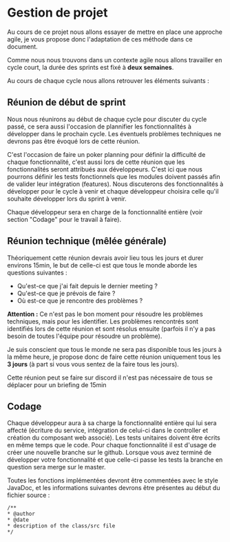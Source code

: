﻿# Gestion de projet

Au cours de ce projet nous allons essayer de mettre en place une approche agile, je vous propose donc l'adaptation de ces méthode dans ce document.

Comme nous nous trouvons dans un contexte agile nous allons travailler en cycle court, la durée des sprints est fixé à **deux semaines**.

Au cours de chaque cycle nous allons retrouver les éléments suivants :

## Réunion de début de sprint

Nous nous réunirons au début de chaque cycle pour discuter du cycle passé, ce sera aussi l'occasion de plannifier les fonctionnalités à développer dans le prochain cycle. Les éventuels problèmes techniques ne devrons pas être évoqué lors de cette réunion.

C'est l'occasion de faire un poker planning pour définir la difficulté de chaque fonctionnalité, c'est aussi lors de cette réunion que les fonctionnalités seront attribués aux développeurs.
C'est ici que nous pourrons définir les tests fonctionnels que les modules doivent passés afin de valider leur intégration (features).
Nous discuterons des fonctionnalités à développer pour le cycle à venir et chaque développeur choisira celle qu'il souhaite développer lors du sprint à venir.

Chaque développeur sera en charge de la fonctionnalité entière (voir section "Codage" pour le travail à faire).


## Réunion technique (mêlée générale)

Théoriquement cette réunion devrais avoir lieu tous les jours et durer environs 15min, le but de celle-ci est que tous le monde aborde les questions suivantes :
 * Qu'est-ce que j'ai fait depuis le dernier meeting ?
 * Qu'est-ce que je prévois de faire ?
 * Où est-ce que je rencontre des problèmes ?

**Attention :** Ce n'est pas le bon moment pour résoudre les problèmes techniques, mais pour les identifier. Les problèmes rencontrés sont identifiés lors de cette réunion et sont résolus ensuite (parfois il n'y a pas besoin de toutes l'équipe pour résoudre un problème).

Je suis conscient que tous le monde ne sera pas disponible tous les jours à la même heure, je propose donc de faire cette réunion uniquement tous les **3 jours** (à part si vous vous sentez de la faire tous les jours).

Cette réunion peut se faire sur discord il n'est pas nécessaire de tous se déplacer pour un briefing de 15min

## Codage

Chaque développeur aura à sa charge la fonctionnalité entière qui lui sera affecté (écriture du service, intégration de celui-ci dans le controller et création du composant web associé).
Les tests unitaires doivent être écrits en même temps que le code.
Pour chaque fonctionnalité il est d'usage de créer une nouvelle branche sur le github. Lorsque vous avez terminé de développer votre fonctionnalité et que celle-ci passe les tests la branche en question sera merge sur le master.

Toutes les fonctions implémentées devront être commentées avec le style JavaDoc, et les informations suivantes devrons être présentes au début du fichier source : 
~~~
/**
* @author
* @date 
* description of the class/src file
*/
~~~
